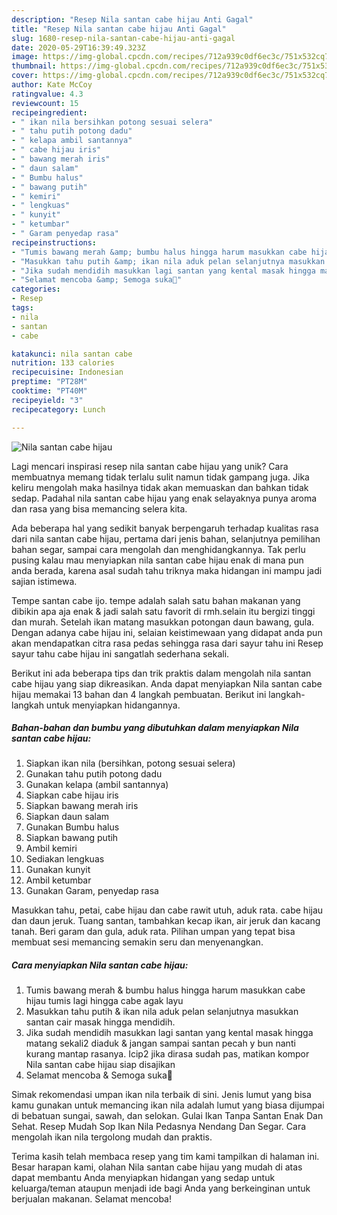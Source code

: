 ```yaml
---
description: "Resep Nila santan cabe hijau Anti Gagal"
title: "Resep Nila santan cabe hijau Anti Gagal"
slug: 1680-resep-nila-santan-cabe-hijau-anti-gagal
date: 2020-05-29T16:39:49.323Z
image: https://img-global.cpcdn.com/recipes/712a939c0df6ec3c/751x532cq70/nila-santan-cabe-hijau-foto-resep-utama.jpg
thumbnail: https://img-global.cpcdn.com/recipes/712a939c0df6ec3c/751x532cq70/nila-santan-cabe-hijau-foto-resep-utama.jpg
cover: https://img-global.cpcdn.com/recipes/712a939c0df6ec3c/751x532cq70/nila-santan-cabe-hijau-foto-resep-utama.jpg
author: Kate McCoy
ratingvalue: 4.3
reviewcount: 15
recipeingredient:
- " ikan nila bersihkan potong sesuai selera"
- " tahu putih potong dadu"
- " kelapa ambil santannya"
- " cabe hijau iris"
- " bawang merah iris"
- " daun salam"
- " Bumbu halus"
- " bawang putih"
- " kemiri"
- " lengkuas"
- " kunyit"
- " ketumbar"
- " Garam penyedap rasa"
recipeinstructions:
- "Tumis bawang merah &amp; bumbu halus hingga harum masukkan cabe hijau tumis lagi hingga cabe agak layu"
- "Masukkan tahu putih &amp; ikan nila aduk pelan selanjutnya masukkan santan cair masak hingga mendidih."
- "Jika sudah mendidih masukkan lagi santan yang kental masak hingga matang sekali2 diaduk &amp; jangan sampai santan pecah y bun nanti kurang mantap rasanya. Icip2 jika dirasa sudah pas, matikan kompor Nila santan cabe hijau siap disajikan"
- "Selamat mencoba &amp; Semoga suka🙂"
categories:
- Resep
tags:
- nila
- santan
- cabe

katakunci: nila santan cabe 
nutrition: 133 calories
recipecuisine: Indonesian
preptime: "PT28M"
cooktime: "PT40M"
recipeyield: "3"
recipecategory: Lunch

---
```



![Nila santan cabe hijau](https://img-global.cpcdn.com/recipes/712a939c0df6ec3c/751x532cq70/nila-santan-cabe-hijau-foto-resep-utama.jpg)

Lagi mencari inspirasi resep nila santan cabe hijau yang unik? Cara membuatnya memang tidak terlalu sulit namun tidak gampang juga. Jika keliru mengolah maka hasilnya tidak akan memuaskan dan bahkan tidak sedap. Padahal nila santan cabe hijau yang enak selayaknya punya aroma dan rasa yang bisa memancing selera kita.

Ada beberapa hal yang sedikit banyak berpengaruh terhadap kualitas rasa dari nila santan cabe hijau, pertama dari jenis bahan, selanjutnya pemilihan bahan segar, sampai cara mengolah dan menghidangkannya. Tak perlu pusing kalau mau menyiapkan nila santan cabe hijau enak di mana pun anda berada, karena asal sudah tahu triknya maka hidangan ini mampu jadi sajian istimewa.

Tempe santan cabe ijo. tempe adalah salah satu bahan makanan yang dibikin apa aja enak &amp; jadi salah satu favorit di rmh.selain itu bergizi tinggi dan murah. Setelah ikan matang masukkan potongan daun bawang, gula. Dengan adanya cabe hijau ini, selaian keistimewaan yang didapat anda pun akan mendapatkan citra rasa pedas sehingga rasa dari sayur tahu ini Resep sayur tahu cabe hijau ini sangatlah sederhana sekali.


Berikut ini ada beberapa tips dan trik praktis dalam mengolah nila santan cabe hijau yang siap dikreasikan. Anda dapat menyiapkan Nila santan cabe hijau memakai 13 bahan dan 4 langkah pembuatan. Berikut ini langkah-langkah untuk menyiapkan hidangannya.

<!--inarticleads1-->

##### Bahan-bahan dan bumbu yang dibutuhkan dalam menyiapkan Nila santan cabe hijau:

1. Siapkan  ikan nila (bersihkan, potong sesuai selera)
1. Gunakan  tahu putih potong dadu
1. Gunakan  kelapa (ambil santannya)
1. Siapkan  cabe hijau iris
1. Siapkan  bawang merah iris
1. Siapkan  daun salam
1. Gunakan  Bumbu halus
1. Siapkan  bawang putih
1. Ambil  kemiri
1. Sediakan  lengkuas
1. Gunakan  kunyit
1. Ambil  ketumbar
1. Gunakan  Garam, penyedap rasa


Masukkan tahu, petai, cabe hijau dan cabe rawit utuh, aduk rata. cabe hijau dan daun jeruk. Tuang santan, tambahkan kecap ikan, air jeruk dan kacang tanah. Beri garam dan gula, aduk rata. Pilihan umpan yang tepat bisa membuat sesi memancing semakin seru dan menyenangkan. 

<!--inarticleads2-->

##### Cara menyiapkan Nila santan cabe hijau:

1. Tumis bawang merah &amp; bumbu halus hingga harum masukkan cabe hijau tumis lagi hingga cabe agak layu
1. Masukkan tahu putih &amp; ikan nila aduk pelan selanjutnya masukkan santan cair masak hingga mendidih.
1. Jika sudah mendidih masukkan lagi santan yang kental masak hingga matang sekali2 diaduk &amp; jangan sampai santan pecah y bun nanti kurang mantap rasanya. Icip2 jika dirasa sudah pas, matikan kompor Nila santan cabe hijau siap disajikan
1. Selamat mencoba &amp; Semoga suka🙂


Simak rekomendasi umpan ikan nila terbaik di sini. Jenis lumut yang bisa kamu gunakan untuk memancing ikan nila adalah lumut yang biasa dijumpai di bebatuan sungai, sawah, dan selokan. Gulai Ikan Tanpa Santan Enak Dan Sehat. Resep Mudah Sop Ikan Nila Pedasnya Nendang Dan Segar. Cara mengolah ikan nila tergolong mudah dan praktis. 

Terima kasih telah membaca resep yang tim kami tampilkan di halaman ini. Besar harapan kami, olahan Nila santan cabe hijau yang mudah di atas dapat membantu Anda menyiapkan hidangan yang sedap untuk keluarga/teman ataupun menjadi ide bagi Anda yang berkeinginan untuk berjualan makanan. Selamat mencoba!
